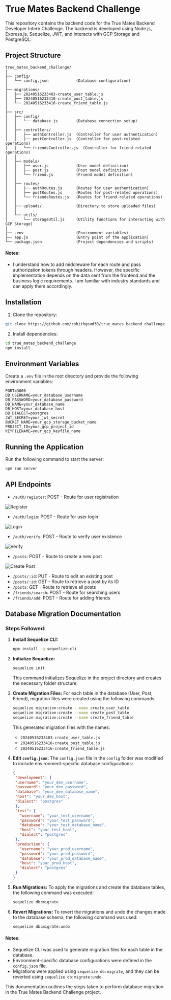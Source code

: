 # True Mates Backend Challenge

This repository contains the backend code for the True Mates Backend Developer Intern Challenge. The backend is developed using Node.js, Express.js, Sequelize, JWT, and interacts with GCP Storage and PostgreSQL.

## Project Structure

```
true_mates_backend_challenge/
│
├── config/
│   └── config.json            (Database configuration)
│
├── migrations/
│   ├── 20240516233403-create_user_table.js
│   ├── 20240516233410-create_post_table.js
│   └── 20240516233416-create_friend_table.js
│
├── src/
│   ├── config/
│   │   └── database.js        (Database connection setup)
│   │
│   ├── controllers/
│   │   ├── authController.js  (Controller for user authentication)
│   │   ├── postController.js  (Controller for post-related operations)
│   │   └── friendsController.js  (Controller for friend-related operations)
│   │
│   ├── models/
│   │   ├── user.js            (User model definition)
│   │   ├── post.js            (Post model definition)
│   │   └── friend.js          (Friend model definition)
│   │
│   ├── routes/
│   │   ├── authRoutes.js      (Routes for user authentication)
│   │   ├── postRoutes.js      (Routes for post-related operations)
│   │   └── friendsRoutes.js   (Routes for friend-related operations)
│   │
│   ├── uploads/               (Directory to store uploaded files)
│   │
│   └── utils/
│       └── storageUtil.js     (Utility functions for interacting with GCP Storage)
│
├── .env                       (Environment variables)
├── app.js                     (Entry point of the application)
└── package.json               (Project dependencies and scripts)
```

#### Notes:

- I understand how to add middleware for each route and pass authorization tokens through headers. However, the specific implementation depends on the data sent from the frontend and the business logic requirements. I am familiar with industry standards and can apply them accordingly.

## Installation

1. Clone the repository:

```bash
git clone https://github.com/rohithgoud30/true_mates_backend_challenge.git
```

2. Install dependencies:

```bash
cd true_mates_backend_challenge
npm install
```

## Environment Variables

Create a `.env` file in the root directory and provide the following environment variables:

```plaintext
PORT=3000
DB_USERNAME=your_database_username
DB_PASSWORD=your_database_password
DB_NAME=your_database_name
DB_HOST=your_database_host
DB_DIALECT=postgres
JWT_SECRET=your_jwt_secret
BUCKET_NAME=your_gcp_storage_bucket_name
PROJECT_ID=your_gcp_project_id
KEYFILENAME=your_gcp_keyfile_name
```

## Running the Application

Run the following command to start the server:

```bash
npm run server
```

## API Endpoints

- `/auth/register`: POST - Route for user registration

![Register](screenshots/register.png)
  
- `/auth/login`: POST - Route for user login

![Login](screenshots/login.png)
  
- `/auth/verify`: POST - Route to verify user existence

![Verify](screenshots/verrify.png)
  
- `/posts`: POST - Route to create a new post

![Create Post](screenshots/createPost.png)

- `/posts/:id`: PUT - Route to edit an existing post
- `/posts/:id`: GET - Route to retrieve a post by its ID
- `/posts`: GET - Route to retrieve all posts
- `/friends/search`: POST - Route for searching users
- `/friends/add`: POST - Route for adding friends

## Database Migration Documentation

### Steps Followed:

1. **Install Sequelize CLI:**
   ```bash
   npm install -g sequelize-cli
   ```

2. **Initialize Sequelize:**
   ```bash
   sequelize init
   ```
   This command initializes Sequelize in the project directory and creates the necessary folder structure.

3. **Create Migration Files:**
   For each table in the database (User, Post, Friend), migration files were created using the following commands:
   ```bash
   sequelize migration:create --name create_user_table
   sequelize migration:create --name create_post_table
   sequelize migration:create --name create_friend_table
   ```
   This generated migration files with the names:
   - `20240516233403-create_user_table.js`
   - `20240516233410-create_post_table.js`
   - `20240516233416-create_friend_table.js`

4. **Edit `config.json`:**
   The `config.json` file in the `config` folder was modified to include environment-specific database configurations:
   ```json
   {
    "development": {
    "username": "your_dev_username",
    "password": "your_dev_password",
    "database": "your_dev_database_name",
    "host": "your_dev_host",
    "dialect": "postgres"
    },
    "test": {
      "username": "your_test_username",
      "password": "your_test_password",
      "database": "your_test_database_name",
      "host": "your_test_host",
      "dialect": "postgres"
    },
    "production": {
      "username": "your_prod_username",
      "password": "your_prod_password",
      "database": "your_prod_database_name",
      "host": "your_prod_host",
      "dialect": "postgres"
    }
   }
   ```

5. **Run Migrations:**
   To apply the migrations and create the database tables, the following command was executed:
   ```bash
   sequelize db:migrate
   ```

6. **Revert Migrations:**
   To revert the migrations and undo the changes made to the database schema, the following command was used:
   ```bash
   sequelize db:migrate:undo
   ```

#### Notes:
- Sequelize CLI was used to generate migration files for each table in the database.
- Environment-specific database configurations were defined in the `config.json` file.
- Migrations were applied using `sequelize db:migrate`, and they can be reverted using `sequelize db:migrate:undo`.

This documentation outlines the steps taken to perform database migration in the True Mates Backend Challenge project.
